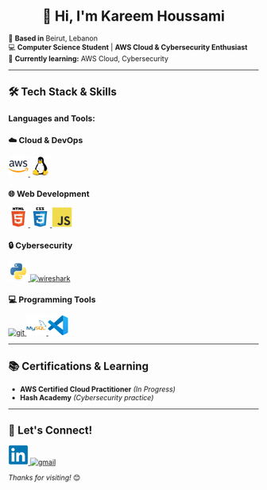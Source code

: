 <h1 align="center">👋 Hi, I'm Kareem Houssami</h1>

📍 **Based in** Beirut, Lebanon  
💻 **Computer Science Student** | **AWS Cloud & Cybersecurity Enthusiast**  
🌱 **Currently learning:** AWS Cloud, Cybersecurity  

---

## 🛠️ **Tech Stack & Skills**

<h3 align="left">Languages and Tools:</h3>
<p align="left">

### ☁️ Cloud & DevOps
<a href="https://aws.amazon.com" target="_blank" rel="noreferrer"> 
  <img src="https://raw.githubusercontent.com/devicons/devicon/master/icons/amazonwebservices/amazonwebservices-original-wordmark.svg" alt="aws" width="40" height="40"/> 
</a>
<a href="https://www.linux.org/" target="_blank" rel="noreferrer"> 
  <img src="https://raw.githubusercontent.com/devicons/devicon/master/icons/linux/linux-original.svg" alt="linux" width="40" height="40"/> 
</a>

### 🌐 Web Development
<a href="https://www.w3.org/html/" target="_blank" rel="noreferrer">
  <img src="https://raw.githubusercontent.com/devicons/devicon/master/icons/html5/html5-original-wordmark.svg" alt="html5" width="40" height="40"/>
</a>
<a href="https://www.w3schools.com/css/" target="_blank" rel="noreferrer">
  <img src="https://raw.githubusercontent.com/devicons/devicon/master/icons/css3/css3-original-wordmark.svg" alt="css3" width="40" height="40"/>
</a>
<a href="https://developer.mozilla.org/en-US/docs/Web/JavaScript" target="_blank" rel="noreferrer">
  <img src="https://raw.githubusercontent.com/devicons/devicon/master/icons/javascript/javascript-original.svg" alt="javascript" width="40" height="40"/>
</a>

### 🔒 Cybersecurity
<a href="https://www.python.org" target="_blank" rel="noreferrer"> 
  <img src="https://raw.githubusercontent.com/devicons/devicon/master/icons/python/python-original.svg" alt="python" width="40" height="40"/> 
</a>
<a href="https://www.wireshark.org/" target="_blank" rel="noreferrer"> 
  <img src="https://www.vectorlogo.zone/logos/wireshark/wireshark-icon.svg" alt="wireshark" width="40" height="40"/> 
</a>

### 💻 Programming Tools
<a href="https://git-scm.com/" target="_blank" rel="noreferrer"> 
  <img src="https://www.vectorlogo.zone/logos/git-scm/git-scm-icon.svg" alt="git" width="40" height="40"/> 
</a>
<a href="https://www.mysql.com/" target="_blank" rel="noreferrer"> 
  <img src="https://raw.githubusercontent.com/devicons/devicon/master/icons/mysql/mysql-original-wordmark.svg" alt="mysql" width="40" height="40"/> 
</a>
<a href="https://code.visualstudio.com/" target="_blank" rel="noreferrer"> 
  <img src="https://raw.githubusercontent.com/devicons/devicon/master/icons/vscode/vscode-original.svg" alt="vscode" width="40" height="40"/> 
</a>
</p>

---

## 📚 **Certifications & Learning**  
- **AWS Certified Cloud Practitioner** *(In Progress)*  
- **Hash Academy** *(Cybersecurity practice)*  

---

## 🤝 **Let's Connect!**  
<p align="left">
<a href="https://www.linkedin.com/in/kareemhoussami/" target="_blank" rel="noreferrer">
  <img src="https://raw.githubusercontent.com/devicons/devicon/master/icons/linkedin/linkedin-original.svg" alt="linkedin" width="40" height="40"/>
</a>
<a href="mailto:kareem.houssami@gmail.com" target="_blank" rel="noreferrer">
  <img src="https://www.vectorlogo.zone/logos/gmail/gmail-icon.svg" alt="gmail" width="40" height="40"/>
</a>
</p>

*Thanks for visiting!* 😊

